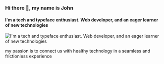 ### Hi there 👋, my name is John
#### I'm a tech and typeface enthusiast. Web developer, and an eager learner of new technologies
![I'm a tech and typeface enthusiast. Web developer, and an eager learner of new technologies](https://i.pinimg.com/originals/19/b3/69/19b369c907ca2ff4018dbc16e898e4cf.png)

my passion is to connect us with healthy technology in a seamless and frictionless experience
